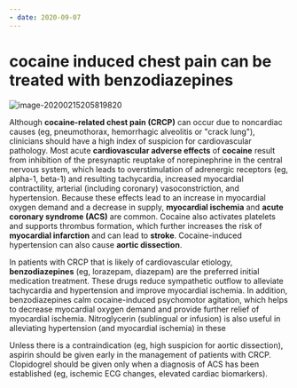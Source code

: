 ```yaml
---
- date: 2020-09-07
---
```


# cocaine induced chest pain can be treated with benzodiazepines

![image-20200215205819820](https://photos.thisispiggy.com/file/wikiFiles/image-20200215205819820.png)

Although **cocaine-related chest pain (CRCP)** can occur due to noncardiac causes (eg, pneumothorax, hemorrhagic  alveolitis or "crack lung"), clinicians should have a high index of suspicion for cardiovascular pathology. Most acute **cardiovascular adverse effects** of **cocaine** result from inhibition of the presynaptic reuptake of norepinephrine in the central nervous system, which leads to overstimulation of adrenergic receptors (eg, alpha-1, beta-1) and resulting tachycardia,  increased myocardial contractility, arterial (including coronary)  vasoconstriction, and hypertension. Because these effects lead to an  increase in myocardial oxygen demand and a decrease in supply, **myocardial ischemia** and **acute coronary syndrome (ACS)** are common. Cocaine also activates platelets and supports thrombus formation, which further increases the risk of **myocardial infarction** and can lead to **stroke**. Cocaine-induced hypertension can also cause **aortic dissection**.

In patients with CRCP that is likely of cardiovascular etiology, **benzodiazepines** (eg, lorazepam, diazepam) are the preferred initial medication  treatment. These drugs reduce sympathetic outflow to alleviate  tachycardia and hypertension and improve myocardial ischemia. In  addition, benzodiazepines calm cocaine-induced psychomotor agitation,  which helps to decrease myocardial oxygen demand and provide further  relief of myocardial ischemia. Nitroglycerin (sublingual or infusion)  is also useful in alleviating hypertension (and myocardial ischemia) in  these

Unless there is a contraindication (eg, high suspicion for aortic  dissection), aspirin should be given early in the management of patients with CRCP. Clopidogrel should be given only when a diagnosis of ACS  has been established (eg, ischemic ECG changes, elevated cardiac  biomarkers).
